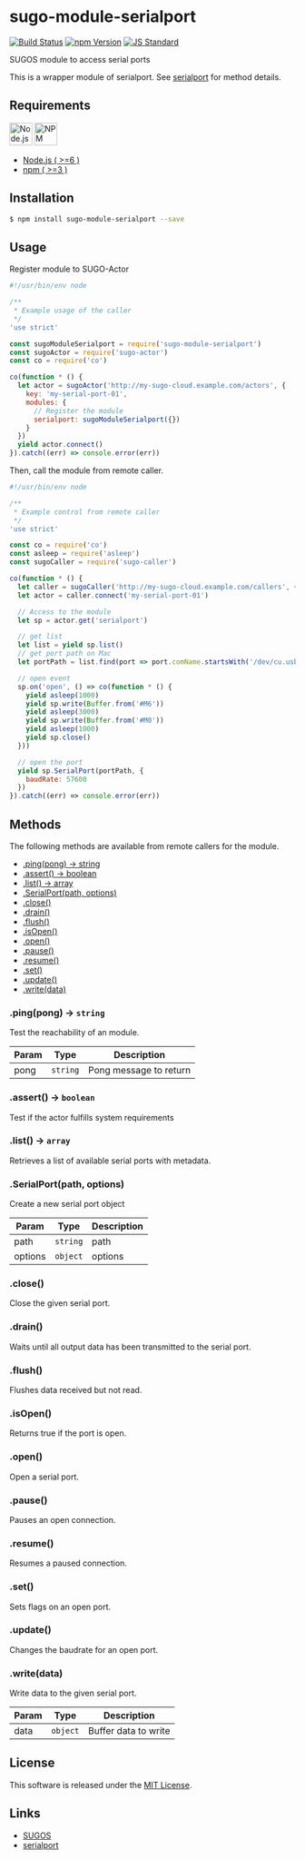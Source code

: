 sugo-module-serialport
==========

<!---
This file is generated by ape-tmpl. Do not update manually.
--->

<!-- Badge Start -->
<a name="badges"></a>

[![Build Status][bd_travis_com_shield_url]][bd_travis_com_url]
[![npm Version][bd_npm_shield_url]][bd_npm_url]
[![JS Standard][bd_standard_shield_url]][bd_standard_url]

[bd_repo_url]: https://github.com/realglobe-Inc/sugo-module-serialport
[bd_travis_url]: http://travis-ci.org/realglobe-Inc/sugo-module-serialport
[bd_travis_shield_url]: http://img.shields.io/travis/realglobe-Inc/sugo-module-serialport.svg?style=flat
[bd_travis_com_url]: http://travis-ci.com/realglobe-Inc/sugo-module-serialport
[bd_travis_com_shield_url]: https://api.travis-ci.com/realglobe-Inc/sugo-module-serialport.svg?token=aeFzCpBZebyaRijpCFmm
[bd_license_url]: https://github.com/realglobe-Inc/sugo-module-serialport/blob/master/LICENSE
[bd_codeclimate_url]: http://codeclimate.com/github/realglobe-Inc/sugo-module-serialport
[bd_codeclimate_shield_url]: http://img.shields.io/codeclimate/github/realglobe-Inc/sugo-module-serialport.svg?style=flat
[bd_codeclimate_coverage_shield_url]: http://img.shields.io/codeclimate/coverage/github/realglobe-Inc/sugo-module-serialport.svg?style=flat
[bd_gemnasium_url]: https://gemnasium.com/realglobe-Inc/sugo-module-serialport
[bd_gemnasium_shield_url]: https://gemnasium.com/realglobe-Inc/sugo-module-serialport.svg
[bd_npm_url]: http://www.npmjs.org/package/sugo-module-serialport
[bd_npm_shield_url]: http://img.shields.io/npm/v/sugo-module-serialport.svg?style=flat
[bd_standard_url]: http://standardjs.com/
[bd_standard_shield_url]: https://img.shields.io/badge/code%20style-standard-brightgreen.svg

<!-- Badge End -->


<!-- Description Start -->
<a name="description"></a>

SUGOS module to access serial ports

<!-- Description End -->


<!-- Overview Start -->
<a name="overview"></a>

This is a wrapper module of serialport. See [serialport](https://www.npmjs.com/package/serialport) for method details.


<!-- Overview End -->


<!-- Sections Start -->
<a name="sections"></a>

<!-- Section from "doc/guides/00.Requirements.md.hbs" Start -->

<a name="section-doc-guides-00-requirements-md"></a>

Requirements
-----

<a href="https://nodejs.org">
  <img src="https://realglobe-inc.github.io/sugos-assets/images/nodejs-banner.png"
       alt="Node.js"
       height="40"
       style="height:40px"
  /></a>
<a href="https://docs.npmjs.com/">
  <img src="https://realglobe-inc.github.io/sugos-assets/images/npm-banner.png"
       alt="NPM"
       height="40"
       style="height:40px"
  /></a>

+ [Node.js ( >=6 )][node_download_url]
+ [npm ( >=3 )][npm_url]

[node_download_url]: https://nodejs.org/en/download/
[npm_url]: https://docs.npmjs.com/


<!-- Section from "doc/guides/00.Requirements.md.hbs" End -->

<!-- Section from "doc/guides/01.Installation.md.hbs" Start -->

<a name="section-doc-guides-01-installation-md"></a>

Installation
-----

```bash
$ npm install sugo-module-serialport --save
```


<!-- Section from "doc/guides/01.Installation.md.hbs" End -->

<!-- Section from "doc/guides/02.Usage.md.hbs" Start -->

<a name="section-doc-guides-02-usage-md"></a>

Usage
---------

Register module to SUGO-Actor

```javascript
#!/usr/bin/env node

/**
 * Example usage of the caller
 */
'use strict'

const sugoModuleSerialport = require('sugo-module-serialport')
const sugoActor = require('sugo-actor')
const co = require('co')

co(function * () {
  let actor = sugoActor('http://my-sugo-cloud.example.com/actors', {
    key: 'my-serial-port-01',
    modules: {
      // Register the module
      serialport: sugoModuleSerialport({})
    }
  })
  yield actor.connect()
}).catch((err) => console.error(err))

```

Then, call the module from remote caller.

```javascript
#!/usr/bin/env node

/**
 * Example control from remote caller
 */
'use strict'

const co = require('co')
const asleep = require('asleep')
const sugoCaller = require('sugo-caller')

co(function * () {
  let caller = sugoCaller('http://my-sugo-cloud.example.com/callers', {})
  let actor = caller.connect('my-serial-port-01')

  // Access to the module
  let sp = actor.get('serialport')

  // get list
  let list = yield sp.list()
  // get port path on Mac
  let portPath = list.find(port => port.comName.startsWith('/dev/cu.usbserial')).comName

  // open event
  sp.on('open', () => co(function * () {
    yield asleep(1000)
    yield sp.write(Buffer.from('#M6'))
    yield asleep(3000)
    yield sp.write(Buffer.from('#M0'))
    yield asleep(1000)
    yield sp.close()
  }))

  // open the port
  yield sp.SerialPort(portPath, {
    baudRate: 57600
  })
}).catch((err) => console.error(err))

```

<!-- Section from "doc/guides/02.Usage.md.hbs" End -->

<!-- Section from "doc/guides/03.Methods.md.hbs" Start -->

<a name="section-doc-guides-03-methods-md"></a>

Methods
---------

The following methods are available from remote callers for the module.

+ [.ping(pong) -> string](#method-ping)
+ [.assert() -> boolean](#method-assert)
+ [.list() -> array](#method-list)
+ [.SerialPort(path, options)](#method-serial-port)
+ [.close()](#method-close)
+ [.drain()](#method-drain)
+ [.flush()](#method-flush)
+ [.isOpen()](#method-is-open)
+ [.open()](#method-open)
+ [.pause()](#method-pause)
+ [.resume()](#method-resume)
+ [.set()](#method-set)
+ [.update()](#method-update)
+ [.write(data)](#method-write)

<a name="method-ping"></a>
### .ping(pong) -> <code>string</code>

Test the reachability of an module.

| Param | Type | Description |
| ----- | ---- | ----------- |
| pong  | <code>string</code> | Pong message to return |

<a name="method-assert"></a>
### .assert() -> <code>boolean</code>

Test if the actor fulfills system requirements

<a name="method-list"></a>
### .list() -> <code>array</code>

Retrieves a list of available serial ports with metadata.

<a name="method-serial-port"></a>
### .SerialPort(path, options)

Create a new serial port object

| Param | Type | Description |
| ----- | ---- | ----------- |
| path  | <code>string</code> | path |
| options  | <code>object</code> | options |

<a name="method-close"></a>
### .close()

Close the given serial port.

<a name="method-drain"></a>
### .drain()

Waits until all output data has been transmitted to the serial port.

<a name="method-flush"></a>
### .flush()

Flushes data received but not read.

<a name="method-is-open"></a>
### .isOpen()

Returns true if the port is open.

<a name="method-open"></a>
### .open()

Open a serial port.

<a name="method-pause"></a>
### .pause()

Pauses an open connection.

<a name="method-resume"></a>
### .resume()

Resumes a paused connection.

<a name="method-set"></a>
### .set()

Sets flags on an open port.

<a name="method-update"></a>
### .update()

Changes the baudrate for an open port.

<a name="method-write"></a>
### .write(data)

Write data to the given serial port.

| Param | Type | Description |
| ----- | ---- | ----------- |
| data  | <code>object</code> | Buffer data to write |



<!-- Section from "doc/guides/03.Methods.md.hbs" End -->


<!-- Sections Start -->


<!-- LICENSE Start -->
<a name="license"></a>

License
-------
This software is released under the [MIT License](https://github.com/realglobe-Inc/sugo-module-serialport/blob/master/LICENSE).

<!-- LICENSE End -->


<!-- Links Start -->
<a name="links"></a>

Links
------

+ [SUGOS][sugos_url]
+ [serialport][serialport_url]

[sugos_url]: https://github.com/realglobe-Inc/sugos
[serialport_url]: https://www.npmjs.com/package/serialport

<!-- Links End -->

